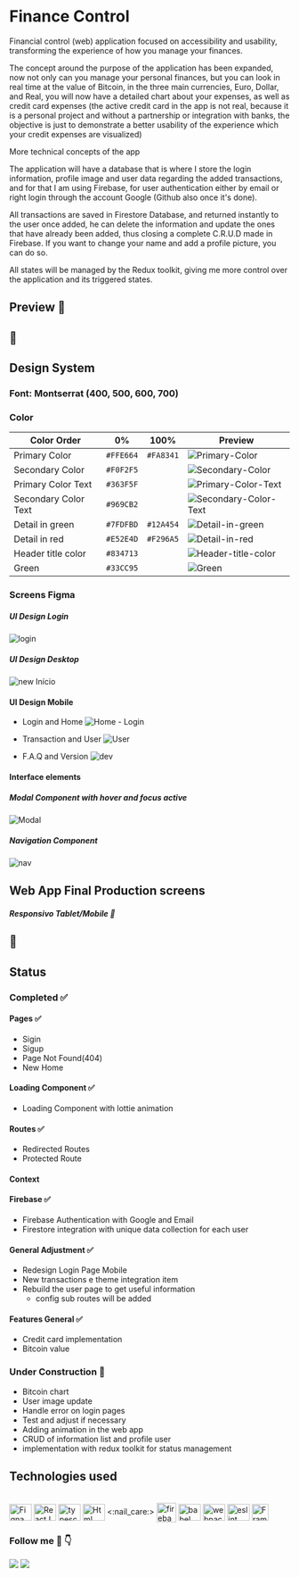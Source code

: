 # Finance Control

Financial control (web) application focused on accessibility and usability, transforming the experience of how you manage your finances.

The concept around the purpose of the application has been expanded, now not only can you manage your personal finances, but you can look in real time at the value of Bitcoin, in the three main currencies, Euro, Dollar, and Real, you will now have a detailed chart about your expenses, as well as credit card expenses (the active credit card in the app is not real, because it is a personal project and without a partnership or integration with banks, the objective is just to demonstrate a better usability of the experience which your credit expenses are visualized)

More technical concepts of the app

The application will have a database that is where I store the login information, profile image and user data regarding the added transactions, and for that I am using Firebase, for user authentication either by email or right login through the account Google (Github also once it's done).


All transactions are saved in Firestore Database, and returned instantly to the user once added, he can delete the information and update the ones that have already been added, thus closing a complete C.R.U.D made in Firebase. If you want to change your name and add a profile picture, you can do so.


All states will be managed by the Redux toolkit, giving me more control over the application and its triggered states.

## Preview 🚧
## 🚧

## Design System

### Font: Montserrat (400, 500, 600, 700)

### Color
| Color Order |  0% | 100% | Preview  |
|---------------|---------------|---------------|------|
| Primary Color | `#FFE664`  | `#FA8341` |![Primary-Color](https://user-images.githubusercontent.com/27157739/181995021-9573d4c8-36fc-4b62-9320-2e96f01617db.svg) |
| Secondary Color | `#F0F2F5` | | ![Secondary-Color](https://user-images.githubusercontent.com/27157739/181995593-772b8894-8e45-48f1-965a-8dfd33b8dd23.svg) |
| Primary Color Text| `#363F5F` | | ![Primary-Color-Text](https://user-images.githubusercontent.com/27157739/181995687-2e4bc773-95c7-412a-b434-c9d89c4c466d.svg) |
| Secondary Color Text| `#969CB2` | | ![Secondary-Color-Text](https://user-images.githubusercontent.com/27157739/181995595-76335c81-7879-44cf-8243-18482d766895.svg) | 
| Detail in green| `#7FDFBD` | `#12A454` | ![Detail-in-green](https://user-images.githubusercontent.com/27157739/181995791-f8588799-9101-4ccd-96b9-2edb17e8f0f7.svg) |
| Detail in red| `#E52E4D` | `#F296A5` | ![Detail-in-red](https://user-images.githubusercontent.com/27157739/181995896-615fd709-8c88-4a38-a74e-f5370a1eb0c6.svg) |
| Header title color | `#834713` | | ![Header-title-color](https://user-images.githubusercontent.com/27157739/181995922-ac8fd502-df3e-4b73-a8bd-cc740acf28ab.svg) |
| Green | `#33CC95` | | ![Green](https://user-images.githubusercontent.com/27157739/181995934-40715750-0143-4431-bbd6-3fd6c0b7edbc.svg) |



### Screens Figma

##### UI Design Login

![login](https://user-images.githubusercontent.com/27157739/183252681-fac1930f-d5c8-4b09-b6a8-c7f19826650c.png)

##### UI Design Desktop 

![new Início](https://user-images.githubusercontent.com/27157739/188340669-f1b5d6bc-4ecc-47e2-8c8b-1eb203abc1ba.jpg)

#### UI Design Mobile 

- Login and Home
![Home - Login](https://user-images.githubusercontent.com/27157739/188341075-5cb9c3ea-a951-46f2-9bf6-00d4e03146b2.png)

- Transaction and User
![User](https://user-images.githubusercontent.com/27157739/188341083-6ee0ad6a-fae3-4e76-8401-bfa99e9d933e.png)

- F.A.Q and Version
![dev](https://user-images.githubusercontent.com/27157739/188341090-9db8e896-fc3c-4413-a2e9-bbc156acff88.png)

#### Interface elements



##### Modal Component with hover and focus active
![Modal](https://user-images.githubusercontent.com/27157739/181994924-ae62eec5-4feb-48aa-8008-72e878b46b5b.png)

##### Navigation Component
![nav](https://user-images.githubusercontent.com/27157739/181994926-85dc86fb-e730-4279-9064-791d656e8fca.png)


## Web App Final Production screens

##### Responsivo Tablet/Mobile 🚧
## 🚧

## Status

### Completed :white_check_mark:

#### Pages :white_check_mark:

- Sigin
- Sigup
- Page Not Found(404)
- New Home


#### Loading Component :white_check_mark:

- Loading Component with lottie animation


#### Routes :white_check_mark:

- Redirected Routes
- Protected Route

#### Context 

#### Firebase :white_check_mark:

- Firebase Authentication with Google and Email
- Firestore integration with unique data collection for each user 

#### General Adjustment :white_check_mark:

- Redesign Login Page Mobile
- New transactions e theme integration item
- Rebuild the user page to get useful information
  - config sub routes will be added


#### Features General :white_check_mark:
- Credit card implementation 
- Bitcoin value


### Under Construction :construction:


- Bitcoin chart
- User image update
- Handle error on login pages
- Test and adjust if necessary
- Adding animation in the web app
- CRUD of information list and profile user 
- implementation with redux toolkit for status management

## Technologies used

<div style="display: inline_block"><br>
  <img align="center"  alt="Figna" height="30" width="40" src="https://cdn.jsdelivr.net/gh/devicons/devicon/icons/figma/figma-original.svg">
  <img align="center"  alt="ReactJS" height="30" width="40" src="https://cdn.jsdelivr.net/gh/devicons/devicon/icons/react/react-original.svg">
  <img align="center"  alt="typescript" height="30" width="40" src="https://cdn.jsdelivr.net/gh/devicons/devicon/icons/typescript/typescript-original.svg">
  <img align="center"  alt="Html" height="30" width="40" src="https://cdn.jsdelivr.net/gh/devicons/devicon/icons/html5/html5-original.svg">
  <:nail_care:>
   <img align="center"  alt="firebase" height="35" width="35" src="https://cdn.jsdelivr.net/gh/devicons/devicon/icons/firebase/firebase-plain-wordmark.svg">  
  <img align="center"  alt="babel" height="30" width="40" src="https://cdn.jsdelivr.net/gh/devicons/devicon/icons/babel/babel-original.svg">
  <img align="center"  alt="webpack" height="30" width="40" src="https://cdn.jsdelivr.net/gh/devicons/devicon/icons/webpack/webpack-original.svg">
  <img align="center"  alt="eslint" height="30" width="40" src="https://cdn.jsdelivr.net/gh/devicons/devicon/icons/eslint/eslint-original.svg">
  <img align="center"  alt="Frame Motion" height="30" width="30" src="https://user-images.githubusercontent.com/27157739/185726445-a7664858-4301-4e1e-852d-3ca2c7777268.png">

 
 
</div>


### Follow me :hugs: :point_down:
<div> 
  <a href="https://instagram.com/adson.san.dev" target="_blank"><img src="https://img.shields.io/badge/-Instagram-%23E4405F?style=for-the-badge&logo=instagram&logoColor=white" target="_blank"></a>
  <a href="https://www.linkedin.com/in/adson-santos-72ba75140/" target="_blank"><img src="https://img.shields.io/badge/-LinkedIn-%230077B5?style=for-the-badge&logo=linkedin&logoColor=white" target="_blank"></a>
</div>

